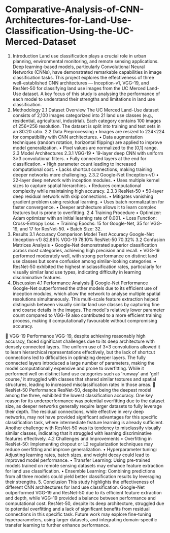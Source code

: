 # Comparative-Analysis-of-CNN-Architectures-for-Land-Use-Classification-Using-the-UC-Merced-Dataset
1. Introduction
Land use classification plays a crucial role in urban planning, environmental monitoring, and remote sensing applications. Deep learning-based models, particularly Convolutional Neural Networks (CNNs), have demonstrated remarkable capabilities in image classification tasks. This project explores the effectiveness of three well-established CNN architectures — Inception-v1, VGG-19, and ResNet-50 for classifying land use images from the UC Merced Land-Use dataset. A key focus of this study is analysing the performance of each model to understand their strengths and limitations in land use classification.
2. Methodology
2.1 Dataset Overview
The UC Merced Land-Use dataset consists of 2,100 images categorized into 21 land use classes (e.g., residential, agricultural, industrial). Each category contains 100 images of 256×256 resolution. The dataset is split into training and test sets in an 80:20 ratio.
2.2 Data Preprocessing
•	Images are resized to 224×224 for compatibility with CNN architectures.
•	Data augmentation techniques (random rotation, horizontal flipping) are applied to improve model generalization.
•	Pixel values are normalized to the [0,1] range.
2.3 Model Architectures
2.3.1 VGG-19
•	19-layer deep CNN with uniform 3×3 convolutional filters.
•	Fully connected layers at the end for classification.
•	High parameter count leading to increased computational cost.
•	Lacks shortcut connections, making training deeper networks more challenging.
2.3.2 Google-Net (Inception-v1)
•	22-layer deep network with inception modules.
•	Uses multiple kernel sizes to capture spatial hierarchies.
•	Reduces computational complexity while maintaining high accuracy.
2.3.3 ResNet-50
•	50-layer deep residual network with skip connections.
•	Mitigates vanishing gradient problem using residual learning.
•	Uses batch normalization for faster convergence.
•	Deeper architecture allows it to learn complex features but is prone to overfitting.
2.4 Training Procedure
•	Optimizer: Adam optimizer with an initial learning rate of 0.001.
•	Loss Function: Cross-Entropy Loss.
•	Training Epochs: 15 for Google-Net, 35 for VGG-19, and 17 for ResNet-50.
•	Batch Size: 32.
3. Results
3.1 Accuracy Comparison
Model	Test Accuracy
Google-Net (Inception-v1)	82.86%
VGG-19	78.10%
ResNet-50	70.32%
3.2 Confusion Matrices Analysis
•	Google-Net demonstrated superior classification across most categories, achieving high precision and recall.
•	VGG-19 performed moderately well, with strong performance on distinct land use classes but some confusion among similar-looking categories.
•	ResNet-50 exhibited the highest misclassification rates, particularly for visually similar land use types, indicating difficulty in learning discriminative features.
4. Discussion
4.1 Performance Analysis
	Google-Net Performance
Google-Net outperformed the other models due to its efficient use of inception modules, which allow the network to analyse multiple spatial resolutions simultaneously. This multi-scale feature extraction helped distinguish between visually similar land use classes by capturing fine and coarse details in the images. The model's relatively lower parameter count compared to VGG-19 also contributed to a more efficient training process, making it computationally favourable without compromising accuracy.

	VGG-19 Performance
VGG-19, despite achieving reasonably high accuracy, faced significant challenges due to its deep architecture with densely connected layers. The uniform use of 3×3 convolutions allowed it to learn hierarchical representations effectively, but the lack of shortcut connections led to difficulties in optimizing deeper layers. The fully connected layers introduced a large number of parameters, making the model computationally expensive and prone to overfitting. While it performed well on distinct land use categories such as 'runway' and 'golf course,' it struggled with classes that shared similar textures and spatial structures, leading to increased misclassification rates in those areas.
	ResNet-50 Performance
ResNet-50, despite being the deepest model among the three, exhibited the lowest classification accuracy. One key reason for its underperformance was potential overfitting due to the dataset size, as deeper networks generally require larger datasets to fully leverage their depth. The residual connections, while effective in very deep networks, may not have provided significant advantages for this specific classification task, where intermediate feature learning is already sufficient. Another challenge with ResNet-50 was its tendency to misclassify visually similar classes, indicating that it struggled with learning discriminative features effectively.
4.2 Challenges and Improvements
•	Overfitting in ResNet-50: Implementing dropout or L2 regularization techniques may reduce overfitting and improve generalization.
•	Hyperparameter tuning: Adjusting learning rates, batch sizes, and weight decay could lead to improved model performance.
•	Transfer Learning: Using pre-trained models trained on remote sensing datasets may enhance feature extraction for land use classification.
•	Ensemble Learning: Combining predictions from all three models could yield better classification results by leveraging their strengths.
5. Conclusion
This study highlights the effectiveness of different CNN architectures for land use classification. Google-Net outperformed VGG-19 and ResNet-50 due to its efficient feature extraction and depth, while VGG-19 provided a balance between performance and computational cost. ResNet-50, despite its deep architecture, struggled due to potential overfitting and a lack of significant benefits from residual connections in this specific task. Future work may explore fine-tuning hyperparameters, using larger datasets, and integrating domain-specific transfer learning to further enhance performance.


